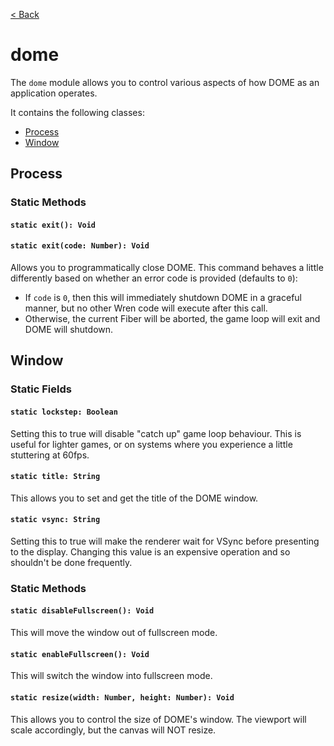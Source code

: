 [< Back](.)

dome
================

The `dome` module allows you to control various aspects of how DOME as an application operates.

It contains the following classes:

* [Process](#process)
* [Window](#window)

## Process

### Static Methods

#### `static exit(): Void`
#### `static exit(code: Number): Void`
Allows you to programmatically close DOME. This command behaves a little differently based on whether an error code is provided (defaults to `0`):
 * If `code` is `0`, then this will immediately shutdown DOME in a graceful manner, but no other Wren code will execute after this call.
 * Otherwise, the current Fiber will be aborted, the game loop will exit and DOME will shutdown.

## Window

### Static Fields

#### `static lockstep: Boolean`
Setting this to true will disable "catch up" game loop behaviour. This is useful for lighter games, or on systems where you experience a little stuttering at 60fps.
#### `static title: String`
This allows you to set and get the title of the DOME window.
#### `static vsync: String`
Setting this to true will make the renderer wait for VSync before presenting to the display. Changing this value is an expensive operation and so shouldn't be done frequently.

### Static Methods

#### `static disableFullscreen(): Void`
This will move the window out of fullscreen mode.

#### `static enableFullscreen(): Void`
This will switch the window into fullscreen mode.

#### `static resize(width: Number, height: Number): Void`
This allows you to control the size of DOME's window. The viewport will scale accordingly, but the canvas will NOT resize.
